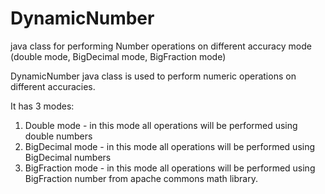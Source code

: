 # DynamicNumber
java class for performing Number operations on different accuracy mode (double mode, BigDecimal mode, BigFraction mode)

DynamicNumber java class is used to perform numeric operations on different accuracies.   

It has 3 modes:  
1. Double mode - in this mode all operations will be performed using double numbers
2. BigDecimal mode - in this mode all operations will be performed using BigDecimal numbers
3. BigFraction mode - in this mode all operations will be performed using BigFraction number from apache commons math library.
